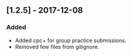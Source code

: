 
## [1.2.5] - 2017-12-08
### Added
- Added cpc+ for group practice submissions.
- Removed few files from gitignore. 